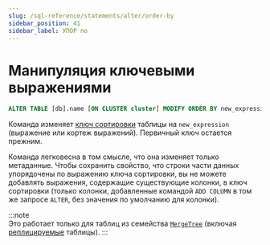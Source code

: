 ```yaml
---
slug: /sql-reference/statements/alter/order-by
sidebar_position: 41
sidebar_label: УПОР по
---
```



# Манипуляция ключевыми выражениями

``` sql
ALTER TABLE [db].name [ON CLUSTER cluster] MODIFY ORDER BY new_expression
```

Команда изменяет [ключ сортировки](../../../engines/table-engines/mergetree-family/mergetree.md) таблицы на `new_expression` (выражение или кортеж выражений). Первичный ключ остается прежним.

Команда легковесна в том смысле, что она изменяет только метаданные. Чтобы сохранить свойство, что строки части данных упорядочены по выражению ключа сортировки, вы не можете добавлять выражения, содержащие существующие колонки, в ключ сортировки (только колонки, добавленные командой `ADD COLUMN` в том же запросе `ALTER`, без значения по умолчанию для колонки).

:::note    
Это работает только для таблиц из семейства [`MergeTree`](../../../engines/table-engines/mergetree-family/mergetree.md) (включая [реплицируемые](../../../engines/table-engines/mergetree-family/replication.md) таблицы).
:::
